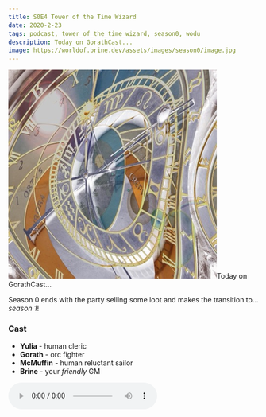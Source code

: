 ```yaml
---
title: S0E4 Tower of the Time Wizard
date: 2020-2-23
tags: podcast, tower_of_the_time_wizard, season0, wodu
description: Today on GorathCast...
image: https://worldof.brine.dev/assets/images/season0/image.jpg
---
```


![thumb](assets/images/season0/image.jpg)Today on GorathCast...

Season 0 ends with the party selling some loot and makes the transition to... _season 1_!

<break>

### Cast
- **Yulia** - human cleric
- **Gorath** - orc fighter
- **McMuffin** - human reluctant sailor
- **Brine** - your _friendly_ GM

<audio controls src="https://archive.org/download/s0e2-tower_of_the_time_wizard/s0e4-tower_of_the_time_wizard.mp3"></audio>